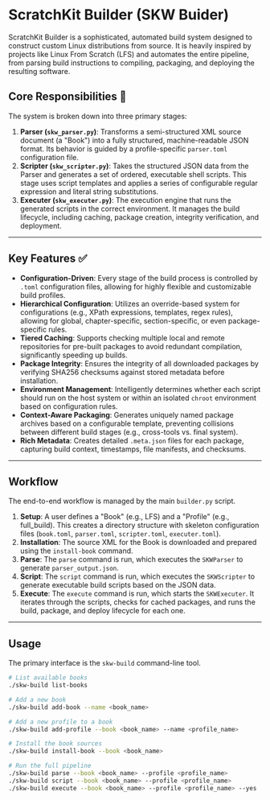 # ScratchKit Builder (SKW Buider)

ScratchKit Builder is a sophisticated, automated build system designed to construct custom Linux distributions from source. It is heavily inspired by projects like Linux From Scratch (LFS) and automates the entire pipeline, from parsing build instructions to compiling, packaging, and deploying the resulting software.

## Core Responsibilities 🎯

The system is broken down into three primary stages:

1.  **Parser (`skw_parser.py`)**: Transforms a semi-structured XML source document (a "Book") into a fully structured, machine-readable JSON format. Its behavior is guided by a profile-specific `parser.toml` configuration file.
2.  **Scripter (`skw_scripter.py`)**: Takes the structured JSON data from the Parser and generates a set of ordered, executable shell scripts. This stage uses script templates and applies a series of configurable regular expression and literal string substitutions.
3.  **Executer (`skw_executer.py`)**: The execution engine that runs the generated scripts in the correct environment. It manages the build lifecycle, including caching, package creation, integrity verification, and deployment.

---

## Key Features ✅

* **Configuration-Driven**: Every stage of the build process is controlled by `.toml` configuration files, allowing for highly flexible and customizable build profiles.
* **Hierarchical Configuration**: Utilizes an override-based system for configurations (e.g., XPath expressions, templates, regex rules), allowing for global, chapter-specific, section-specific, or even package-specific rules.
* **Tiered Caching**: Supports checking multiple local and remote repositories for pre-built packages to avoid redundant compilation, significantly speeding up builds.
* **Package Integrity**: Ensures the integrity of all downloaded packages by verifying SHA256 checksums against stored metadata before installation.
* **Environment Management**: Intelligently determines whether each script should run on the host system or within an isolated `chroot` environment based on configuration rules.
* **Context-Aware Packaging**: Generates uniquely named package archives based on a configurable template, preventing collisions between different build stages (e.g., cross-tools vs. final system).
* **Rich Metadata**: Creates detailed `.meta.json` files for each package, capturing build context, timestamps, file manifests, and checksums.

---

## Workflow

The end-to-end workflow is managed by the main `builder.py` script.

1.  **Setup**: A user defines a "Book" (e.g., LFS) and a "Profile" (e.g., full_build). This creates a directory structure with skeleton configuration files (`book.toml`, `parser.toml`, `scripter.toml`, `executer.toml`).
2.  **Installation**: The source XML for the Book is downloaded and prepared using the `install-book` command.
3.  **Parse**: The `parse` command is run, which executes the `SKWParser` to generate `parser_output.json`.
4.  **Script**: The `script` command is run, which executes the `SKWScripter` to generate executable build scripts based on the JSON data.
5.  **Execute**: The `execute` command is run, which starts the `SKWExecuter`. It iterates through the scripts, checks for cached packages, and runs the build, package, and deploy lifecycle for each one.

---

## Usage

The primary interface is the `skw-build` command-line tool.

```bash
# List available books
./skw-build list-books

# Add a new book
./skw-build add-book --name <book_name>

# Add a new profile to a book
./skw-build add-profile --book <book_name> --name <profile_name>

# Install the book sources
./skw-build install-book --book <book_name>

# Run the full pipeline
./skw-build parse --book <book_name> --profile <profile_name>
./skw-build script --book <book_name> --profile <profile_name>
./skw-build execute --book <book_name> --profile <profile_name> --yes

